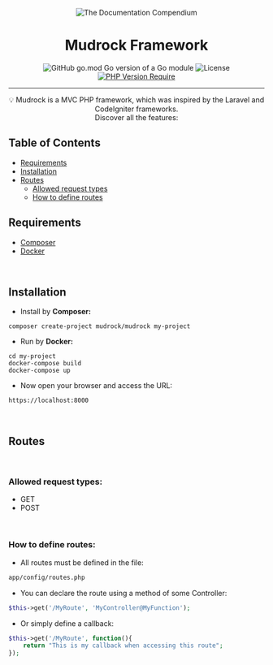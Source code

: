 <p align="center">
 <img src="https://i.imgur.com/rSyq3MW.png" alt="The Documentation Compendium"></a>
</p>

<h1 align="center">Mudrock Framework</h1>

<div align="center">

![GitHub go.mod Go version of a Go module](https://badgen.net/badge/Versão/1.0.0/green)
![License](https://img.shields.io/badge/license-MIT-blue.svg)
[![PHP Version Require](http://poser.pugx.org/badges/poser/require/php)](https://packagist.org/mudrock/mudrock)


<!--   <a href="https://www.producthunt.com/posts/the-documentation-compendium?utm_source=badge-top-post-badge&utm_medium=badge&utm_souce=badge-the-documentation-compendium" target="_blank"><img src="https://api.producthunt.com/widgets/embed-image/v1/top-post-badge.svg?post_id=157965&theme=dark&period=daily" alt="The Documentation Compendium - Beautiful README templates that people want to read. | Product Hunt Embed" style="width: 250px; height: 54px;" width="250px" height="54px" /></a> -->

</div>

---

<p align = "center">💡 Mudrock is a MVC PHP framework, which was inspired by the Laravel and CodeIgniter frameworks.<br />Discover all the features:</p>


## Table of Contents

- [Requirements](#requirements)
- [Installation](#install)
- [Routes](#routes)
    - [Allowed request types](#allowed_requests)
    - [How to define routes](#how_to_define_routes)


## Requirements <a name = "requirements"></a>

- [Composer](https://getcomposer.org/)
- [Docker](https://www.docker.com/)

<br />

## Installation <a name = "install"></a>

- Install by <b>Composer:</b>
```shell
composer create-project mudrock/mudrock my-project
```

- Run by <b>Docker:</b>
```shell
cd my-project
docker-compose build
docker-compose up
```

- Now open your browser and access the URL:
```
https://localhost:8000
```

<br />

## Routes<a name = "routes"></a>

<br />

### Allowed request types:<a name = "allowed_requests"></a>

- GET
- POST

<br />

### How to define routes:<a name = "how_to_define_routes"></a>

- All routes must be defined in the file:
```html
app/config/routes.php
```

- You can declare the route using a method of some Controller:
```php
$this->get('/MyRoute', 'MyController@MyFunction'); 
```

- Or simply define a callback:
```php
$this->get('/MyRoute', function(){
    return "This is my callback when accessing this route";
}); 
```